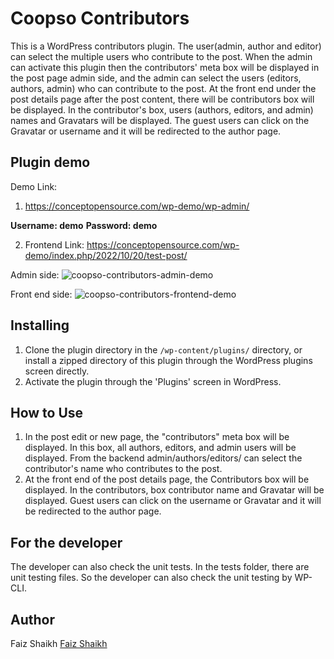 # Coopso Contributors
This is a WordPress contributors plugin. The user(admin, author and editor) can select the multiple users who contribute to the post. When the admin can activate this plugin then the contributors' meta box will be displayed in the post page admin side, and the admin can select the users (editors, authors, admin) who can contribute to the post. At the front end under the post details page after the post content, there will be contributors box will be displayed. In the contributor's box, users (authors, editors, and admin) names and Gravatars will be displayed. The guest users can click on the Gravatar or username and it will be redirected to the author page.

## Plugin demo
Demo Link:
1. https://conceptopensource.com/wp-demo/wp-admin/

**Username: demo**
**Password: demo**

2. Frontend Link:
https://conceptopensource.com/wp-demo/index.php/2022/10/20/test-post/

Admin side:
![coopso-contributors-admin-demo](https://user-images.githubusercontent.com/17870980/196995264-7d7a9e16-5ea2-4e4d-bbd5-b9efc3f8a13e.jpg)

Front end side:
![coopso-contributors-frontend-demo](https://user-images.githubusercontent.com/17870980/196995309-f9693bd4-7a80-4ab2-beb6-3047657d3f9e.jpg)



## Installing 

1. Clone the plugin directory in the `/wp-content/plugins/` directory, or install a zipped directory of this plugin through the WordPress plugins screen directly.
2. Activate the plugin through the 'Plugins' screen in WordPress.

## How to Use
1. In the post edit or new page, the "contributors" meta box will be displayed. In this box, all authors, editors, and admin users will be displayed. From the backend admin/authors/editors/ can select the contributor's name who contributes to the post.
2. At the front end of the post details page, the Contributors box will be displayed. In the contributors, box contributor name and Gravatar will be displayed. Guest users can click on the username or Gravatar and it will be redirected to the author page.

## For the developer
The developer can also check the unit tests. In the tests folder, there are unit testing files. So the developer can also check the unit testing by WP-CLI.

## Author
Faiz Shaikh <a href="https://github.com/faizconcept/">Faiz Shaikh</a>
